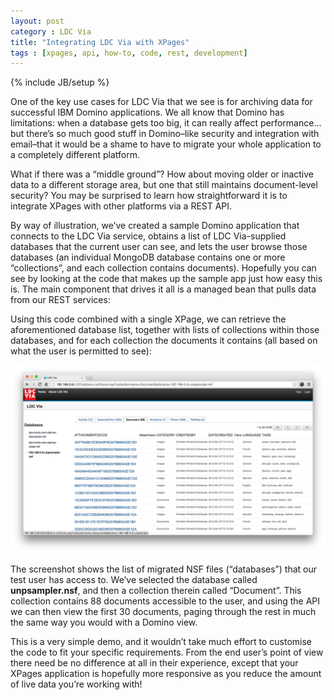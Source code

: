 ```yaml
---
layout: post
category : LDC Via
title: "Integrating LDC Via with XPages"
tags : [xpages, api, how-to, code, rest, development]
---
```

{% include JB/setup %}

One of the key use cases for LDC Via that we see is for archiving data for successful IBM Domino applications. We all know that Domino has limitations: when a database gets too big, it can really affect performance… but there’s so much good stuff in Domino–like security and integration with email–that it would be a shame to have to migrate your whole application to a completely different platform.

What if there was a “middle ground”? How about moving older or inactive data to a different storage area, but one that still maintains document-level security? You may be surprised to learn how straightforward it is to integrate XPages with other platforms via a REST API.

By way of illustration, we’ve created a sample Domino application that connects to the LDC Via service, obtains a list of LDC Via-supplied databases that the current user can see, and lets the user browse those databases (an individual MongoDB database contains one or more “collections”, and each collection contains documents). Hopefully you can see by looking at the code that makes up the sample app just how easy this is. The main component that drives it all is a managed bean that pulls data from our REST services:

<script src="https://gist.github.com/whitemx/9ec7fafec207e66fd392.js"></script>

Using this code combined with a single XPage, we can retrieve the aforementioned database list, together with lists of collections within those databases, and for each collection the documents it contains (all based on what the user is permitted to see):

<script src="https://gist.github.com/whitemx/a23a13a6a495029437af.js"></script>

![LDC Via database list screenshot](/assets/LDCViaXPagesDemo.png)

The screenshot shows the list of migrated NSF files (“databases”) that our test user has access to. We’ve selected the database called **unpsampler.nsf**, and then a collection therein called “Document”. This collection contains 88 documents accessible to the user, and using the API we can then view the first 30 documents, paging through the rest in much the same way you would with a Domino view.

This is a very simple demo, and it wouldn’t take much effort to customise the code to fit your specific requirements. From the end user’s point of view there need be no difference at all in their experience, except that your XPages application is hopefully more responsive as you reduce the amount of live data you’re working with!
